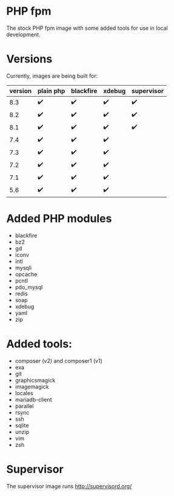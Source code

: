 # PHP fpm

The stock PHP fpm image with some added tools for use in local development.

# Versions

Currently, images are being built for:

| version | plain php | blackfire | xdebug | supervisor |
|---------|-----------|-----------|--------|------------|
| 8.3     | ✔️        | ✔️        | ✔️     | ✔️         |
| 8.2     | ✔️        | ✔️        | ✔️     | ✔️         |
| 8.1     | ✔️        | ✔️        | ✔️     | ✔️         |
| 7.4     | ✔️        | ✔️        | ✔️     | ️          |
| 7.3     | ✔️        | ✔️        | ✔️     | ️          |
| 7.2     | ✔️        | ✔️        | ✔️     | ️          |
| 7.1     | ✔️        | ✔️        | ✔️     | ️          |
| 5.6     | ✔️        | ✔️        | ✔️     | ️          |

# Added PHP modules
* blackfire
* bz2
* gd
* iconv
* intl
* mysqli
* opcache
* pcntl
* pdo_mysql
* redis
* soap
* xdebug
* yaml
* zip

# Added tools:
* composer (v2) and composer1 (v1)
* exa
* git
* graphicsmagick
* imagemagick
* locales
* mariadb-client
* parallel
* rsync
* ssh
* sqlite
* unzip
* vim
* zsh

# Supervisor
The supervisor image runs http://supervisord.org/